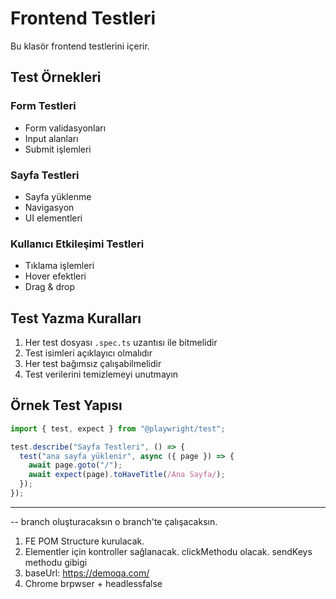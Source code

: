 # Frontend Testleri

Bu klasör frontend testlerini içerir.

## Test Örnekleri

### Form Testleri

- Form validasyonları
- Input alanları
- Submit işlemleri

### Sayfa Testleri

- Sayfa yüklenme
- Navigasyon
- UI elementleri

### Kullanıcı Etkileşimi Testleri

- Tıklama işlemleri
- Hover efektleri
- Drag & drop

## Test Yazma Kuralları

1. Her test dosyası `.spec.ts` uzantısı ile bitmelidir
2. Test isimleri açıklayıcı olmalıdır
3. Her test bağımsız çalışabilmelidir
4. Test verilerini temizlemeyi unutmayın

## Örnek Test Yapısı

```typescript
import { test, expect } from "@playwright/test";

test.describe("Sayfa Testleri", () => {
  test("ana sayfa yüklenir", async ({ page }) => {
    await page.goto("/");
    await expect(page).toHaveTitle(/Ana Sayfa/);
  });
});
```


________________________________________________________________________
-- branch oluşturacaksın o branch'te çalışacaksın.
1. FE POM Structure kurulacak.
2. Elementler için kontroller sağlanacak. clickMethodu olacak. sendKeys methodu gibigi
3. baseUrl: https://demoqa.com/
4. Chrome brpwser + headlessfalse